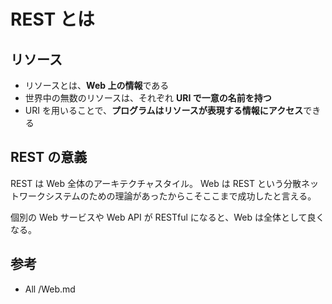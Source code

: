 # REST とは

## リソース

- リソースとは、**Web 上の情報**である
- 世界中の無数のリソースは、それぞれ **URI で一意の名前を持つ**
- URI を用いることで、**プログラムはリソースが表現する情報にアクセス**できる

## REST の意義

REST は Web 全体のアーキテクチャスタイル。
Web は REST という分散ネットワークシステムのための理論があったからこそここまで成功したと言える。

個別の Web サービスや Web API が RESTful になると、Web は全体として良くなる。

## 参考

- All /Web.md
